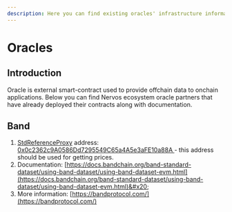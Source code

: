 ```yaml
---
description: Here you can find existing oracles' infrastructure information.
---
```


# Oracles

## Introduction

Oracle is external smart-contract used to provide offchain data to onchain applications. Below you can find Nervos ecosystem oracle partners that have already deployed their contracts along with documentation.

## Band

1. [StdReferenceProxy](https://github.com/bandprotocol/bandchain/blob/069954f80b327ff25672853a3c43737aa90207b1/bridges/evm/contracts/stdref/StdReferenceProxy.sol) address: [0x0c2362c9A0586Dd7295549C65a4A5e3aFE10a88A ](https://gw-explorer.nervosdao.community/address/0x0c2362c9A0586Dd7295549C65a4A5e3aFE10a88A/transactions)- this address should be used for getting prices.
2. Documentation: [https://docs.bandchain.org/band-standard-dataset/using-band-dataset/using-band-dataset-evm.html](https://docs.bandchain.org/band-standard-dataset/using-band-dataset/using-band-dataset-evm.html)&#x20;
3. More information: [https://bandprotocol.com/](https://bandprotocol.com/)

